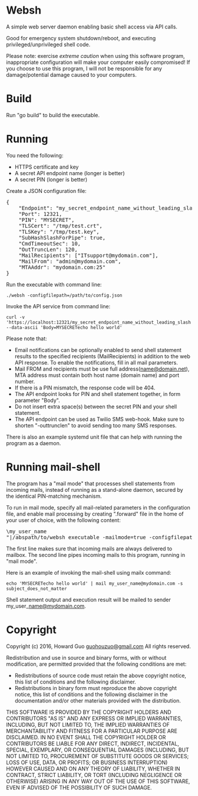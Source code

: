 Websh
=====
A simple web server daemon enabling basic shell access via API calls.

Good for emergency system shutdown/reboot, and executing privileged/unprivileged shell code.

Please note: exercise _extreme caution_ when using this software program, inappropriate configuration will make your computer easily compromised! If you choose to use this program, I will not be responsible for any damage/potential damage caused to your computers.

Build
=================
Run "go build" to build the executable.

Running
========
You need the following:

- HTTPS certificate and key
- A secret API endpoint name (longer is better)
- A secret PIN (longer is better)

Create a JSON configuration file:

<pre>
{
    "Endpoint": "my_secret_endpoint_name_without_leading_slash",
    "Port": 12321,
    "PIN": "MYSECRET",
    "TLSCert": "/tmp/test.crt",
    "TLSKey": "/tmp/test.key",
    "SubHashSlashForPipe": true,
    "CmdTimeoutSec": 10,
    "OutTruncLen": 120,
    "MailRecipients": ["ITsupport@mydomain.com"],
    "MailFrom": "admin@mydomain.com",
    "MTAAddr": "mydomain.com:25"
}
</pre>

Run the executable with command line:

    ./websh -configfilepath=/path/to/config.json

Invoke the API service from command line:

    curl -v 'https://localhost:12321/my_secret_endpoint_name_without_leading_slash' --data-ascii 'Body=MYSECRETecho hello world'

Please note that:

- Email notifications can be optionally enabled to send shell statement results to the specified recipients (MailRecipients) in addition to the web API response. To enable the notifications, fill in all mail parameters.
- Mail FROM and recipients must be use full address(name@domain.net), MTA address must contain both host name (domain name) and port number.
- If there is a PIN mismatch, the response code will be 404.
- The API endpoint looks for PIN and shell statement together, in form parameter "Body".
- Do not insert extra space(s) between the secret PIN and your shell statement.
- The API endpoint can be used as Twilio SMS web-hook. Make sure to shorten "-outtrunclen" to avoid sending too many SMS responses.

There is also an example systemd unit file that can help with running the program as a daemon.

Running mail-shell
==================
The program has a "mail mode" that processes shell statements from incoming mails, instead of running as a stand-alone daemon, secured by the identical PIN-matching mechanism.

To run in mail mode, specify all mail-related parameters in the configuration file, and enable mail processing by creating ".forward" file in the home of your user of choice, with the following content:

<pre>
\my_user_name
"|/abspath/to/websh_executable -mailmode=true -configfilepath=/path/to/config.json"
</pre>

The first line makes sure that incoming mails are always delivered to mailbox. The second line pipes incoming mails to this program, running in "mail mode".

Here is an example of invoking the mail-shell using mailx command:

    echo 'MYSECRETecho hello world' | mail my_user_name@mydomain.com -s subject_does_not_matter

Shell statement output and execution result will be mailed to sender my\_user\_name@mydomain.com.

Copyright
====================
Copyright (c) 2016, Howard Guo <guohouzuo@gmail.com>
All rights reserved.

Redistribution and use in source and binary forms, with or without modification, are permitted provided that the following conditions are met:
- Redistributions of source code must retain the above copyright notice, this list of conditions and the following disclaimer.
- Redistributions in binary form must reproduce the above copyright notice, this list of conditions and the following disclaimer in the documentation and/or other materials provided with the distribution.

THIS SOFTWARE IS PROVIDED BY THE COPYRIGHT HOLDERS AND CONTRIBUTORS "AS IS" AND ANY EXPRESS OR IMPLIED WARRANTIES, INCLUDING, BUT NOT LIMITED TO, THE IMPLIED WARRANTIES OF MERCHANTABILITY AND FITNESS FOR A PARTICULAR PURPOSE ARE DISCLAIMED. IN NO EVENT SHALL THE COPYRIGHT HOLDER OR CONTRIBUTORS BE LIABLE FOR ANY DIRECT, INDIRECT, INCIDENTAL, SPECIAL, EXEMPLARY, OR CONSEQUENTIAL DAMAGES (INCLUDING, BUT NOT LIMITED TO, PROCUREMENT OF SUBSTITUTE GOODS OR SERVICES; LOSS OF USE, DATA, OR PROFITS; OR BUSINESS INTERRUPTION) HOWEVER CAUSED AND ON ANY THEORY OF LIABILITY, WHETHER IN CONTRACT, STRICT LIABILITY, OR TORT (INCLUDING NEGLIGENCE OR OTHERWISE) ARISING IN ANY WAY OUT OF THE USE OF THIS SOFTWARE, EVEN IF ADVISED OF THE POSSIBILITY OF SUCH DAMAGE.
